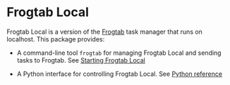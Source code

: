 # Frogtab Local

Frogtab Local is a version of the [Frogtab](https://frogtab.com) task manager that runs on localhost. This package provides:

  - A command-line tool `frogtab` for managing Frogtab Local and sending tasks to Frogtab. See [Starting Frogtab Local](https://github.com/dwilding/frogtab/tree/main/local#starting-frogtab-local)

  - A Python interface for controlling Frogtab Local. See [Python reference](https://github.com/dwilding/frogtab/tree/main/local#python-reference)